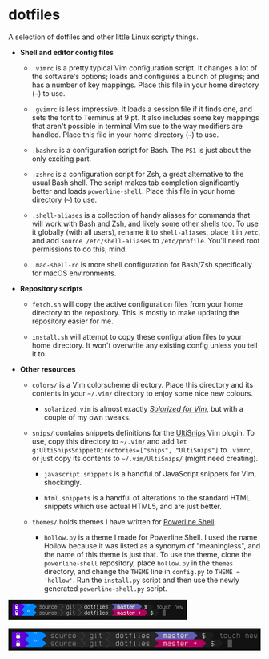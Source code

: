 # dotfiles

A selection of dotfiles and other little Linux scripty things.

* **Shell and editor config files**

    * `.vimrc` is a pretty typical Vim configuration script. It changes a lot of the software's options; loads and configures a bunch of plugins; and has a number of key mappings. Place this file in your home directory (`~`) to use.

    * `.gvimrc` is less impressive. It loads a session file if it finds one, and sets the font to Terminus at 9 pt. It also includes some key mappings that aren't possible in terminal Vim sue to the way modifiers are handled. Place this file in your home directory (`~`) to use.

    * `.bashrc` is a configuration script for Bash. The `PS1` is just about the only exciting part.

    * `.zshrc` is a configuration script for Zsh, a great alternative to the usual Bash shell. The script makes tab completion significantly better and loads `powerline-shell`. Place this file in your home directory (`~`) to use.

    * `.shell-aliases` is a collection of handy aliases for commands that will work with Bash and Zsh, and likely some other shells too. To use it globally (with all users), rename it to `shell-aliases`, place it in `/etc`, and add `source /etc/shell-aliases` to `/etc/profile`. You'll need root permissions to do this, mind.

    * `.mac-shell-rc` is more shell configuration for Bash/Zsh specifically for macOS environments.

* **Repository scripts**

    * `fetch.sh` will copy the active configuration files from your home directory to the repository. This is mostly to make updating the repository easier for me.

    * `install.sh` will attempt to copy these configuration files to your home directory. It won't overwrite any existing config unless you tell it to.

* **Other resources**

    * `colors/` is a Vim colorscheme directory. Place this directory and its contents in your `~/.vim/` directory to enjoy some nice new colours.

        * `solarized.vim` is almost exactly [*Solarized for Vim*](https://github.com/altercation/vim-colors-solarized), but with a couple of my own tweaks.

    * `snips/` contains snippets definitions for the [UltiSnips](https://github.com/SirVer/UltiSnips) Vim plugin. To use, copy this directory to `~/.vim/` and add `let g:UltiSnipsSnippetDirectories=["snips", "UltiSnips"]` to `.vimrc`, or just copy its contents to `~/.vim/UltiSnips/` (might need creating).

        * `javascript.snippets` is a handful of JavaScript snippets for Vim, shockingly.

        * `html.snippets` is a handful of alterations to the standard HTML snippets which use actual HTML5, and are just better.

    * `themes/` holds themes I have written for [Powerline Shell](https://github.com/blieque/powerline-shell).

        * `hollow.py` is a theme I made for Powerline Shell. I used the name Hollow because it was listed as a synonym of "meaningless", and the name of this theme is just that. To use the theme, clone the `powerline-shell` repository, place `hollow.py` in the `themes` directory, and change the `THEME` line in `config.py` to `THEME = 'hollow'`. Run the `install.py` script and then use the newly generated `powerline-shell.py` script.

![Hollow colour scheme screen shot](https://raw.githubusercontent.com/blieque/dotfiles/master/images/hollow-screenshot-8.png)

![Hollow colour scheme screen shot with larger text](https://raw.githubusercontent.com/blieque/dotfiles/master/images/hollow-screenshot-14.png)

